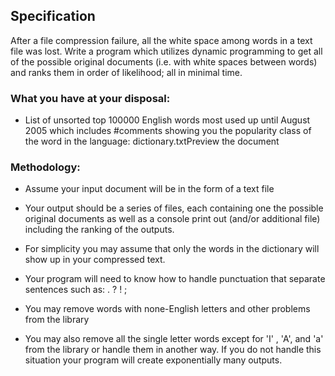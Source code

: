 ## Specification

After a file compression failure, all the white space among words in a text file was lost. Write a program which utilizes dynamic programming to get all of the possible original documents (i.e. with white spaces between words) and ranks them in order of likelihood; all in minimal time. 

### What you have at your disposal: 

- List of unsorted top 100000 English words most used up until August 2005 which includes #comments showing you the popularity class of the word in the language: dictionary.txtPreview the document



### Methodology: 

- Assume your input document will be in the form of a text file

- Your output should be a series of files, each containing one the possible original documents as well as a console print out (and/or additional file) including the ranking of the outputs.

- For simplicity you may assume that only the words in the dictionary will show up in your compressed text.

- Your program will need to know how to handle punctuation that separate sentences such as: . ? ! ;

- You may remove words with none-English letters and other problems from the library

- You may also remove all the single letter words except for 'I' , 'A', and 'a' from the library or handle them in another way. If you do not handle this situation your program will create exponentially many outputs.